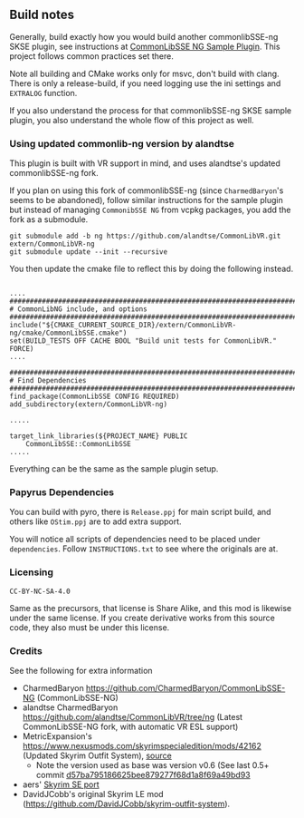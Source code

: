 ## Build notes

Generally, build exactly how you would build another commonlibSSE-ng SKSE plugin, see instructions at [CommonLibSSE NG Sample Plugin](https://gitlab.com/colorglass/commonlibsse-sample-plugin). This project follows common practices set there.

Note all building and CMake works only for msvc, don't build with clang. There is only a release-build, if you need logging use the ini settings and `EXTRALOG` function.

If you also understand the process for that commonlibSSE-ng SKSE sample plugin, you also understand the whole flow of this project as well.

### Using updated commonlib-ng version by alandtse

This plugin is built with VR support in mind, and uses alandtse's updated commonlibSSE-ng fork.

If you plan on using this fork of commonlibSSE-ng (since `CharmedBaryon`'s seems to be abandoned), follow similar instructions for the sample plugin but instead of managing `CommonibSSE NG` from vcpkg packages, you add the fork as a submodule.
```
git submodule add -b ng https://github.com/alandtse/CommonLibVR.git extern/CommonLibVR-ng
git submodule update --init --recursive
```

You then update the cmake file to reflect this by doing the following instead.

```

....
################################################################################
# CommonLibNG include, and options
################################################################################
include("${CMAKE_CURRENT_SOURCE_DIR}/extern/CommonLibVR-ng/cmake/CommonLibSSE.cmake")
set(BUILD_TESTS OFF CACHE BOOL "Build unit tests for CommonLibVR." FORCE)
....

###############################################################################
# Find Dependencies
###############################################################################
find_package(CommonLibSSE CONFIG REQUIRED)
add_subdirectory(extern/CommonLibVR-ng)

.....

target_link_libraries(${PROJECT_NAME} PUBLIC
    CommonLibSSE::CommonLibSSE
.....
```

Everything can be the same as the sample plugin setup.

### Papyrus Dependencies

You can build with pyro, there is `Release.ppj` for main script build, and others like `OStim.ppj` are to add extra support.

You will notice all scripts of dependencies need to be placed under `dependencies`. Follow `INSTRUCTIONS.txt` to see where the originals are at.

### Licensing

`CC-BY-NC-SA-4.0`

Same as the precursors, that license is Share Alike, and this mod is likewise under the same license. If you create derivative works from this source code, they also must be under this license.

### Credits

See the following for extra information

- CharmedBaryon https://github.com/CharmedBaryon/CommonLibSSE-NG (CommonLibSSE-NG)
- alandtse CharmedBaryon https://github.com/alandtse/CommonLibVR/tree/ng (Latest CommonLibSSE-NG fork, with automatic VR ESL support)
- MetricExpansion's https://www.nexusmods.com/skyrimspecialedition/mods/42162 (Updated Skyrim Outfit System), [source](https://gitlab.com/metricexpansion/SkyrimOutfitSystemSE)
  - Note the version used as base was version v0.6 (See last 0.5+ commit [d57ba795186625bee879277f68d1a8f69a49bd93](https://gitlab.com/metricexpansion/SkyrimOutfitSystemSE/-/commit/d57ba795186625bee879277f68d1a8f69a49bd93)
- aers' [Skyrim SE port](https://github.com/aers/SkyrimOutfitSystemSE)  
- DavidJCobb's original Skyrim LE mod (https://github.com/DavidJCobb/skyrim-outfit-system).
